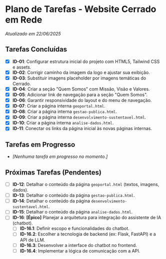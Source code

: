 # Plano de Tarefas - Website Cerrado em Rede

*Atualizado em 22/06/2025*

## Tarefas Concluídas

-   [x] **ID-01**: Configurar estrutura inicial do projeto com HTML5, Tailwind CSS e assets.
-   [x] **ID-02**: Corrigir caminho da imagem da logo e ajustar sua exibição.
-   [x] **ID-03**: Substituir imagens placeholder por imagens temáticas do Cerrado.
-   [x] **ID-04**: Criar a seção "Quem Somos" com Missão, Visão e Valores.
-   [x] **ID-05**: Adicionar link de navegação para a seção "Quem Somos".
-   [x] **ID-06**: Garantir responsividade do layout e do menu de navegação.
-   [x] **ID-07**: Criar a página interna `geoportal.html`.
-   [x] **ID-08**: Criar a página interna `gestao-publica.html`.
-   [x] **ID-09**: Criar a página interna `desenvolvimento-sustentavel.html`.
-   [x] **ID-10**: Criar a página interna `analise-dados.html`.
-   [x] **ID-11**: Conectar os links da página inicial às novas páginas internas.

## Tarefas em Progresso

-   *[Nenhuma tarefa em progresso no momento.]*

## Próximas Tarefas (Pendentes)

-   [ ] **ID-12**: Detalhar o conteúdo da página `geoportal.html` (textos, imagens, dados).
-   [ ] **ID-13**: Detalhar o conteúdo da página `gestao-publica.html`.
-   [ ] **ID-14**: Detalhar o conteúdo da página `desenvolvimento-sustentavel.html`.
-   [ ] **ID-15**: Detalhar o conteúdo da página `analise-dados.html`.
-   [ ] **ID-16**: **[Épico]** Planejar a arquitetura para integração do assistente de IA (chatbot).
    -   [ ] **ID-16.1**: Definir escopo e funcionalidades do chatbot.
    -   [ ] **ID-16.2**: Escolher a tecnologia de backend (ex: Flask, FastAPI) e a API de LLM.
    -   [ ] **ID-16.3**: Desenvolver a interface do chatbot no frontend.
    -   [ ] **ID-16.4**: Implementar a lógica de comunicação com a API.
